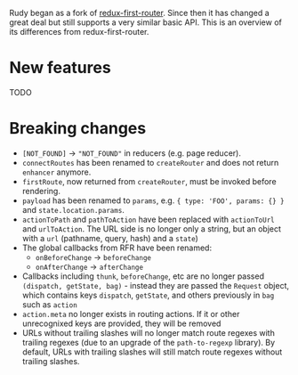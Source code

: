Rudy began as a fork of
[redux-first-router](https://github.com/faceyspacey/redux-first-router). Since
then it has changed a great deal but still supports a very similar basic API.
This is an overview of its differences from redux-first-router.

# New features

TODO

# Breaking changes

- `[NOT_FOUND]` -> `"NOT_FOUND"` in reducers (e.g. page reducer).
- `connectRoutes` has been renamed to `createRouter` and does not return
  `enhancer` anymore.
- `firstRoute`, now returned from `createRouter`, must be invoked before
  rendering.
- `payload` has been renamed to `params`, e.g. `{ type: 'FOO', params: {} }` and
  `state.location.params`.
- `actionToPath` and `pathToAction` have been replaced with `actionToUrl` and
  `urlToAction`. The URL side is no longer only a string, but an object with a
  `url` (pathname, query, hash) and a `state`)
- The global callbacks from RFR have been renamed:
  - `onBeforeChange` -> `beforeChange`
  - `onAfterChange` -> `afterChange`
- Callbacks including `thunk`, `beforeChange`, etc are no longer passed
  `(dispatch, getState, bag)` - instead they are passed the `Request` object,
  which contains keys `dispatch`, `getState`, and others previously in `bag`
  such as `action`
- `action.meta` no longer exists in routing actions. If it or other unrecognixed
  keys are provided, they will be removed
- URLs without trailing slashes will no longer match route regexes with trailing
  regexes (due to an upgrade of the `path-to-regexp` library). By default, URLs
  with trailing slashes will still match route regexes without trailing slashes.
